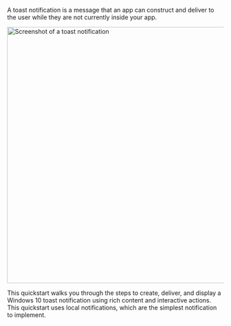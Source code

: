 A toast notification is a message that an app can construct and deliver to the user while they are not currently inside your app.

<img src="images/toast-notification.png" width="595" alt="Screenshot of a toast notification"/>

This quickstart walks you through the steps to create, deliver, and display a Windows 10 toast notification using rich content and interactive actions. This quickstart uses local notifications, which are the simplest notification to implement.